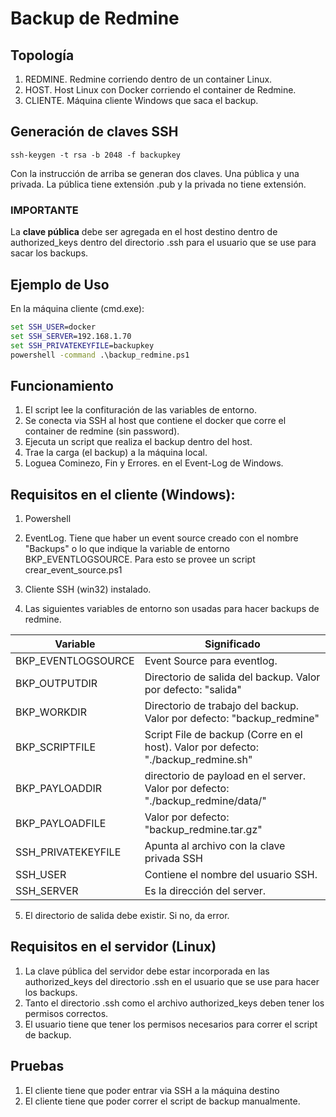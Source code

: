 # Backup de Redmine

## Topología

1. REDMINE. Redmine corriendo dentro de un container Linux. 
2. HOST. Host Linux con Docker corriendo el container de Redmine.
3. CLIENTE. Máquina cliente Windows que saca el backup.

## Generación de claves SSH

```cmd.exe
ssh-keygen -t rsa -b 2048 -f backupkey
```

Con la instrucción de arriba se generan dos claves. Una pública y una privada.
La pública tiene extensión .pub y la privada no tiene extensión.

### IMPORTANTE
La **clave pública** debe ser agregada en el host destino dentro de authorized_keys dentro del directorio .ssh para el usuario que se use para sacar los backups.

## Ejemplo de Uso

En la máquina cliente (cmd.exe):
```cmd
set SSH_USER=docker
set SSH_SERVER=192.168.1.70
set SSH_PRIVATEKEYFILE=backupkey
powershell -command .\backup_redmine.ps1 
```

## Funcionamiento

1. El script lee la confituración de las variables de entorno.
2. Se conecta via SSH al host que contiene el docker que corre el container de redmine (sin password).
3. Ejecuta un script que realiza el backup dentro del host.
4. Trae la carga (el backup) a la máquina local.
5. Loguea Cominezo, Fin y Errores. en el Event-Log de Windows.

## Requisitos en el cliente (Windows):

1. Powershell
2. EventLog. Tiene que haber un event source creado con el nombre "Backups" o lo que indique la variable de entorno BKP_EVENTLOGSOURCE. Para esto se provee un script crear_event_source.ps1

3. Cliente SSH (win32) instalado. 

4. Las siguientes variables de entorno son usadas para hacer backups de redmine.

Variable | Significado
-----------|------------
BKP_EVENTLOGSOURCE | Event Source para eventlog.
BKP_OUTPUTDIR | Directorio de salida del backup. Valor por defecto: "salida"
BKP_WORKDIR | Directorio de trabajo del backup. Valor por defecto: "backup_redmine"
BKP_SCRIPTFILE | Script File de backup (Corre en el host). Valor por defecto: "./backup_redmine.sh"
BKP_PAYLOADDIR | directorio de payload en el server. Valor por defecto:  "./backup_redmine/data/"
BKP_PAYLOADFILE| Valor por defecto: "backup_redmine.tar.gz"
SSH_PRIVATEKEYFILE | Apunta al archivo con la clave privada SSH
SSH_USER | Contiene el nombre del usuario SSH.
SSH_SERVER | Es la dirección del server.

5. El directorio de salida debe existir. Si no, da error.

## Requisitos en el servidor (Linux)

1. La clave pública del servidor debe estar incorporada en las authorized_keys del directorio .ssh en el usuario que se use para hacer los backups.
2. Tanto el directorio .ssh como el archivo authorized_keys deben tener los permisos correctos.
3. El usuario tiene que tener los permisos necesarios para correr el script de backup.

## Pruebas
1. El cliente tiene que poder entrar via SSH a la máquina destino
2. El cliente tiene que poder correr el script de backup manualmente.
